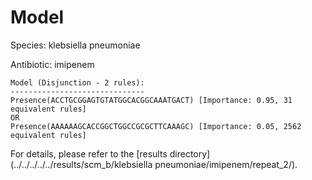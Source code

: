 
# Model

Species: klebsiella pneumoniae

Antibiotic: imipenem

```
Model (Disjunction - 2 rules):
------------------------------
Presence(ACCTGCGGAGTGTATGGCACGGCAAATGACT) [Importance: 0.95, 31 equivalent rules]
OR
Presence(AAAAAAGCACCGGCTGGCCGCGCTTCAAAGC) [Importance: 0.05, 2562 equivalent rules]

```

For details, please refer to the [results directory](../../../../../results/scm_b/klebsiella pneumoniae/imipenem/repeat_2/).

